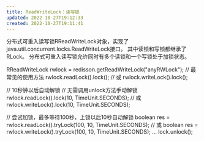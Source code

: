 ```yaml
---
title: ReadWriteLock：读写锁
updated: 2022-10-27T19:12:33
created: 2022-10-27T19:11:41
---
```


分布式可重入读写锁RReadWriteLock对象，实现了java.util.concurrent.locks.ReadWriteLock接口。
其中读锁和写锁都继承了RLock。
分布式可重入读写锁允许同时有多个读锁和一个写锁处于加锁状态。

RReadWriteLock rwlock = redisson.getReadWriteLock("anyRWLock");
// 最常见的使用方法
rwlock.readLock().lock();
// 或
rwlock.writeLock().lock();

// 10秒钟以后自动解锁
// 无需调用unlock方法手动解锁
rwlock.readLock().lock(10, TimeUnit.SECONDS);
// 或
rwlock.writeLock().lock(10, TimeUnit.SECONDS);

// 尝试加锁，最多等待100秒，上锁以后10秒自动解锁
boolean res = rwlock.readLock().tryLock(100, 10, TimeUnit.SECONDS);
// 或
boolean res = rwlock.writeLock().tryLock(100, 10, TimeUnit.SECONDS);
...
lock.unlock();

